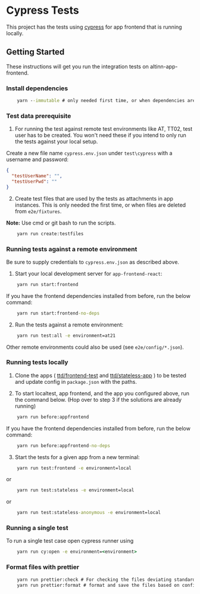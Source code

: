 # Cypress Tests

This project has the tests using [cypress](https://www.cypress.io/) for app frontend that is running locally.

## Getting Started

These instructions will get you run the integration tests on altinn-app-frontend.

### Install dependencies

```cmd
    yarn --immutable # only needed first time, or when dependencies are updated
```

### Test data prerequisite

1. For running the test against remote test environments like AT, TT02, test user has to be created. You won't need
these if you intend to only run the tests against your local setup.

Create a new file name `cypress.env.json` under `test\cypress` with a username and password:

```json
{
  "testUserName": "",
  "testUserPwd": ""
}
```

2. Create test files that are used by the tests as attachments in app instances. This is only needed the first time, or
when files are deleted from `e2e/fixtures`.

**Note:** Use cmd or git bash to run the scripts.

```cmd
    yarn run create:testfiles
```

### Running tests against a remote environment

Be sure to supply credentials to `cypress.env.json` as described above.

1. Start your local development server for `app-frontend-react`:

```cmd
    yarn run start:frontend
```

If you have the frontend dependencies installed from before, run the below command:

```cmd
    yarn run start:frontend-no-deps
```

2. Run the tests against a remote environment:

```cmd
    yarn run test:all -e environment=at21
```

Other remote environments could also be used (see `e2e/config/*.json`).

### Running tests locally

1. Clone the apps (
[ttd/frontend-test](https://dev.altinn.studio/repos/ttd/frontend-test) and
[ttd/stateless-app](https://dev.altinn.studio/repos/ttd/stateless-app)
) to be tested and update config in `package.json` with the paths.

2. To start localtest, app frontend, and the app you configured above, run the command below.
(Hop over to step 3 if the solutions are already running)

```cmd
    yarn run before:appfrontend
```

If you have the frontend dependencies installed from before, run the below command:

```cmd
    yarn run before:appfrontend-no-deps
```

3. Start the tests for a given app from a new terminal:

```cmd
    yarn run test:frontend -e environment=local
```

or

```cmd
    yarn run test:stateless -e environment=local
```

or

```cmd
    yarn run test:stateless-anonymous -e environment=local
```

### Running a single test

To run a single test case open cypress runner using

```cmd
    yarn run cy:open -e environment=<environment>
```

### Format files with prettier

```cmd
    yarn run prettier:check # For checking the files deviating standards
    yarn run prettier:format # format and save the files based on config
```
